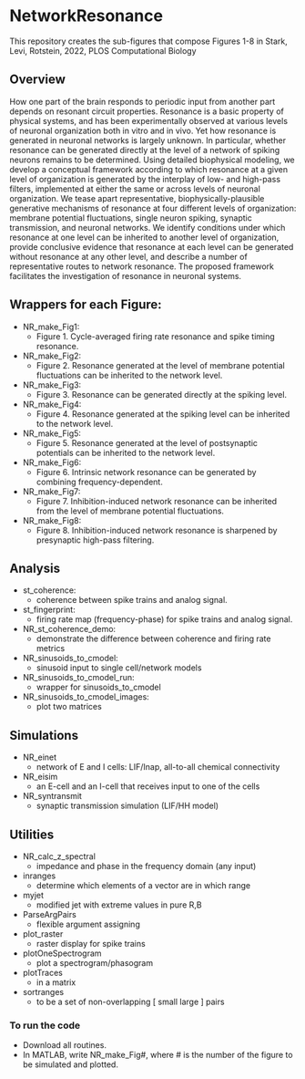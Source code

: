 # NetworkResonance
This repository creates the sub-figures that compose Figures 1-8 in  Stark, Levi, Rotstein, 2022, PLOS Computational Biology

## Overview
How one part of the brain responds to periodic input from another part depends on resonant circuit
properties. Resonance is a basic property of physical systems, and has been experimentally observed
at various levels of neuronal organization both in vitro and in vivo. Yet how resonance is generated in
neuronal networks is largely unknown. In particular, whether resonance can be generated directly at 
the level of a network of spiking neurons remains to be determined. Using detailed biophysical
modeling, we develop a conceptual framework according to which resonance at a given level of
organization is generated by the interplay of low- and high-pass filters, implemented at either the
same or across levels of neuronal organization. We tease apart representative, biophysically-plausible
generative mechanisms of resonance at four different levels of organization: membrane potential
fluctuations, single neuron spiking, synaptic transmission, and neuronal networks. We identify
conditions under which resonance at one level can be inherited to another level of organization,
provide conclusive evidence that resonance at each level can be generated without resonance at any
other level, and describe a number of representative routes to network resonance. The proposed
framework facilitates the investigation of resonance in neuronal systems.

## Wrappers for each Figure:
- NR_make_Fig1: 
  - Figure 1. Cycle-averaged firing rate resonance and spike timing resonance.
- NR_make_Fig2: 
  - Figure 2. Resonance generated at the level of membrane potential fluctuations can be inherited to the network level.
- NR_make_Fig3: 
  - Figure 3. Resonance can be generated directly at the spiking level.
- NR_make_Fig4: 
  - Figure 4. Resonance generated at the spiking level can be inherited to the network level.
- NR_make_Fig5: 
  - Figure 5. Resonance generated at the level of postsynaptic potentials can be inherited to the network level.
- NR_make_Fig6: 
  - Figure 6. Intrinsic network resonance can be generated by combining frequency-dependent.
- NR_make_Fig7: 
  - Figure 7. Inhibition-induced network resonance can be inherited from the level of membrane potential fluctuations.
- NR_make_Fig8: 
  - Figure 8. Inhibition-induced network resonance is sharpened by presynaptic high-pass filtering.

## Analysis
- st_coherence:                     
  - coherence between spike trains and analog signal.
- st_fingerprint:                   
  - firing rate map (frequency-phase) for spike trains and analog signal.
- NR_st_coherence_demo:             
  - demonstrate the difference between coherence and firing rate metrics
- NR_sinusoids_to_cmodel:           
  - sinusoid input to single cell/network models
- NR_sinusoids_to_cmodel_run:      
  - wrapper for sinusoids_to_cmodel
- NR_sinusoids_to_cmodel_images:    
  - plot two matrices

## Simulations
- NR_einet                          
  - network of E and I cells: LIF/Inap, all-to-all chemical connectivity
- NR_eisim                          
  - an E-cell and an I-cell that receives input to one of the cells
- NR_syntransmit                    
  - synaptic transmission simulation (LIF/HH model)

## Utilities
- NR_calc_z_spectral                          
  - impedance and phase in the frequency domain (any input)
- inranges                          
  - determine which elements of a vector are in which range
- myjet                             
  - modified jet with extreme values in pure R,B
- ParseArgPairs                    
  - flexible argument assigning
- plot_raster                       
  - raster display for spike trains
- plotOneSpectrogram               
  - plot a spectrogram/phasogram
- plotTraces                       
  - in a matrix
- sortranges                       
  - to be a set of non-overlapping [ small large ] pairs

 ### To run the code
- Download all routines.
- In MATLAB, write NR_make_Fig#, where # is the number of the figure to be simulated and plotted.
